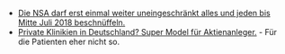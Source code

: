 * [Die NSA darf erst einmal weiter uneingeschränkt alles und jeden bis Mitte Juli 2018 beschnüffeln.](https://www.heise.de/newsticker/meldung/US-Kongress-verlaengert-NSA-Befugnis-zur-Massenueberwachung-3927830.html)
* [Private Klinikien in Deutschland? Super Model für Aktienanleger.](https://netzfrauen.org/2017/12/25/54431/) - Für die Patienten eher nicht so.
